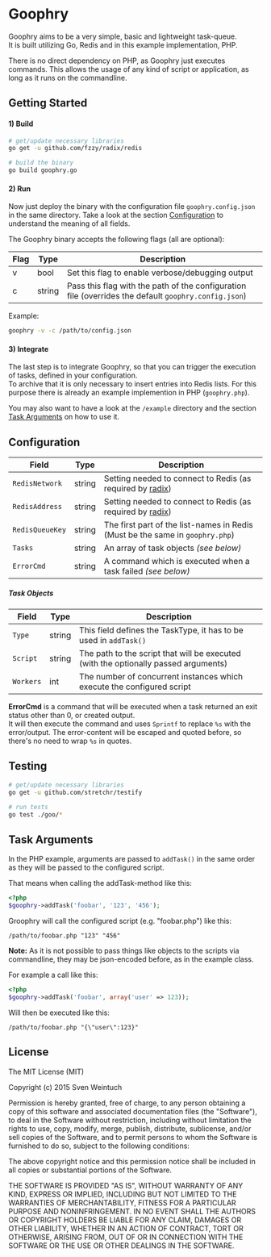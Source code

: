 Goophry
=======

Goophry aims to be a very simple, basic and lightweight task-queue.  
It is built utilizing Go, Redis and in this example implementation, PHP.  

There is no direct dependency on PHP, as Goophry just executes commands.
This allows the usage of any kind of script or application, as long as it runs on the commandline.


## Getting Started

#### 1) Build

```sh
# get/update necessary libraries
go get -u github.com/fzzy/radix/redis

# build the binary
go build goophry.go
```

#### 2) Run

Now just deploy the binary with the configuration file `goophry.config.json` in the same directory.
Take a look at the section [Configuration](#configuration) to understand the meaning of all fields.  

The Goophry binary accepts the following flags (all are optional):

Flag|Type|Description
----|----|-----------
v|bool|Set this flag to enable verbose/debugging output
c|string|Pass this flag with the path of the configuration file (overrides the default `goophry.config.json`)

Example:
```sh
goophry -v -c /path/to/config.json
```

#### 3) Integrate

The last step is to integrate Goophry, so that you can trigger the execution of tasks, defined in your configuration.  
To archive that it is only necessary to insert entries into Redis lists.
For this purpose there is already an example implemention in PHP (`goophry.php`).

You may also want to have a look at the `/example` directory and the section [Task Arguments](#task-arguments) on how to use it.


## Configuration

Field|Type|Description
-----|----|-----------
`RedisNetwork`|string|Setting needed to connect to Redis (as required by [radix](http://godoc.org/github.com/fzzy/radix/redis#Dial))
`RedisAddress`|string|Setting needed to connect to Redis (as required by [radix](http://godoc.org/github.com/fzzy/radix/redis#Dial))
`RedisQueueKey`|string|The first part of the list-names in Redis (Must be the same in `goophry.php`)
`Tasks`|string|An array of task objects _(see below)_
`ErrorCmd`|string|A command which is executed when a task failed _(see below)_

##### Task Objects

Field|Type|Description
-----|----|-----------
`Type`|string|This field defines the TaskType, it has to be used in `addTask()`
`Script`|string|The path to the script that will be executed (with the optionally passed arguments)
`Workers`|int|The number of concurrent instances which execute the configured script

**ErrorCmd** is a command that will be executed when a task returned an exit status other than 0, or created output.  
It will then execute the command and uses `Sprintf` to replace `%s` with the error/output.
The error-content will be escaped and quoted before, so there's no need to wrap `%s` in quotes.


## Testing

```sh
# get/update necessary libraries
go get -u github.com/stretchr/testify

# run tests
go test ./goo/*
```


## Task Arguments

In the PHP example, arguments are passed to `addTask()` in the same order as they
will be passed to the configured script.

That means when calling the addTask-method like this:
```php
<?php
$goophry->addTask('foobar', '123', '456');
```

Groophry will call the configured script (e.g. "foobar.php") like this:
```
/path/to/foobar.php "123" "456"
```

**Note:** As it is not possible to pass things like objects to the scripts via commandline,
they may be json-encoded before, as in the example class.

For example a call like this:
```php
<?php
$goophry->addTask('foobar', array('user' => 123));
```

Will then be executed like this:
```
/path/to/foobar.php "{\"user\":123}"
```


## License
The MIT License (MIT)

Copyright (c) 2015 Sven Weintuch

Permission is hereby granted, free of charge, to any person obtaining a copy
of this software and associated documentation files (the "Software"), to deal
in the Software without restriction, including without limitation the rights
to use, copy, modify, merge, publish, distribute, sublicense, and/or sell
copies of the Software, and to permit persons to whom the Software is
furnished to do so, subject to the following conditions:

The above copyright notice and this permission notice shall be included in all
copies or substantial portions of the Software.

THE SOFTWARE IS PROVIDED "AS IS", WITHOUT WARRANTY OF ANY KIND, EXPRESS OR
IMPLIED, INCLUDING BUT NOT LIMITED TO THE WARRANTIES OF MERCHANTABILITY,
FITNESS FOR A PARTICULAR PURPOSE AND NONINFRINGEMENT. IN NO EVENT SHALL THE
AUTHORS OR COPYRIGHT HOLDERS BE LIABLE FOR ANY CLAIM, DAMAGES OR OTHER
LIABILITY, WHETHER IN AN ACTION OF CONTRACT, TORT OR OTHERWISE, ARISING FROM,
OUT OF OR IN CONNECTION WITH THE SOFTWARE OR THE USE OR OTHER DEALINGS IN THE
SOFTWARE.
